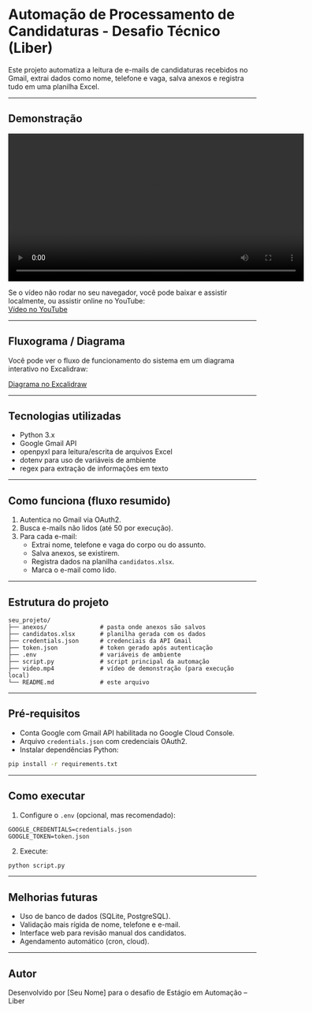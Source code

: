 # Automação de Processamento de Candidaturas - Desafio Técnico (Liber)

Este projeto automatiza a leitura de e-mails de candidaturas recebidos no Gmail, extrai dados como nome, telefone e vaga, salva anexos e registra tudo em uma planilha Excel.

---

## Demonstração

<video src="video.mp4" controls width="600"></video>

Se o vídeo não rodar no seu navegador, você pode baixar e assistir localmente, ou assistir online no YouTube:  
[Vídeo no YouTube](https://www.youtube.com/watch?v=2FLH48IfD0U)

---

## Fluxograma / Diagrama

Você pode ver o fluxo de funcionamento do sistema em um diagrama interativo no Excalidraw:

[Diagrama no Excalidraw](https://excalidraw.com/#room=04bc62a6d15446692d9e,Wjl8_7ug7jJgNW6ZwkjOvg)

---

## Tecnologias utilizadas

- Python 3.x  
- Google Gmail API  
- openpyxl para leitura/escrita de arquivos Excel  
- dotenv para uso de variáveis de ambiente  
- regex para extração de informações em texto  

---

## Como funciona (fluxo resumido)

1. Autentica no Gmail via OAuth2.  
2. Busca e-mails não lidos (até 50 por execução).  
3. Para cada e-mail:
   - Extrai nome, telefone e vaga do corpo ou do assunto.  
   - Salva anexos, se existirem.  
   - Registra dados na planilha `candidatos.xlsx`.  
   - Marca o e-mail como lido.  

---

## Estrutura do projeto

```
seu_projeto/
├── anexos/               # pasta onde anexos são salvos
├── candidatos.xlsx       # planilha gerada com os dados
├── credentials.json      # credenciais da API Gmail
├── token.json            # token gerado após autenticação
├── .env                  # variáveis de ambiente
├── script.py             # script principal da automação
├── video.mp4             # vídeo de demonstração (para execução local)
└── README.md             # este arquivo
```

---

## Pré‑requisitos

- Conta Google com Gmail API habilitada no Google Cloud Console.  
- Arquivo `credentials.json` com credenciais OAuth2.  
- Instalar dependências Python:

```bash
pip install -r requirements.txt
```

---

## Como executar

1. Configure o `.env` (opcional, mas recomendado):

```env
GOOGLE_CREDENTIALS=credentials.json
GOOGLE_TOKEN=token.json
```

2. Execute:

```bash
python script.py
```

---

## Melhorias futuras

- Uso de banco de dados (SQLite, PostgreSQL).  
- Validação mais rígida de nome, telefone e e-mail.  
- Interface web para revisão manual dos candidatos.  
- Agendamento automático (cron, cloud).  

---

## Autor

Desenvolvido por [Seu Nome] para o desafio de Estágio em Automação – Liber